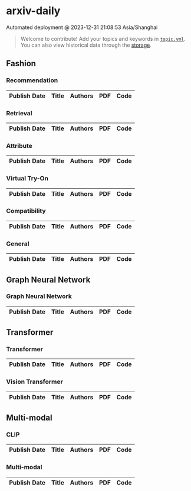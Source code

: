 # arxiv-daily
 Automated deployment @ 2023-12-31 21:08:53 Asia/Shanghai
> Welcome to contribute! Add your topics and keywords in [`topic.yml`](https://github.com/beiyuouo/arxiv-daily/blob/main/database/topic.yml).
> You can also view historical data through the [storage](https://github.com/beiyuouo/arxiv-daily/blob/main/database/storage).

## Fashion

### Recommendation
|Publish Date|Title|Authors|PDF|Code|
| :---: | :---: | :---: | :---: | :---: |

### Retrieval
|Publish Date|Title|Authors|PDF|Code|
| :---: | :---: | :---: | :---: | :---: |

### Attribute
|Publish Date|Title|Authors|PDF|Code|
| :---: | :---: | :---: | :---: | :---: |

### Virtual Try-On
|Publish Date|Title|Authors|PDF|Code|
| :---: | :---: | :---: | :---: | :---: |

### Compatibility
|Publish Date|Title|Authors|PDF|Code|
| :---: | :---: | :---: | :---: | :---: |

### General
|Publish Date|Title|Authors|PDF|Code|
| :---: | :---: | :---: | :---: | :---: |

## Graph Neural Network

### Graph Neural Network
|Publish Date|Title|Authors|PDF|Code|
| :---: | :---: | :---: | :---: | :---: |

## Transformer

### Transformer
|Publish Date|Title|Authors|PDF|Code|
| :---: | :---: | :---: | :---: | :---: |

### Vision Transformer
|Publish Date|Title|Authors|PDF|Code|
| :---: | :---: | :---: | :---: | :---: |

## Multi-modal

### CLIP
|Publish Date|Title|Authors|PDF|Code|
| :---: | :---: | :---: | :---: | :---: |

### Multi-modal
|Publish Date|Title|Authors|PDF|Code|
| :---: | :---: | :---: | :---: | :---: |
